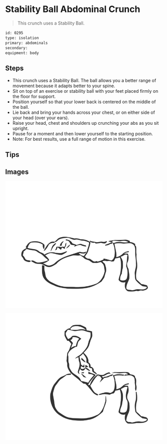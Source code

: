 # Stability Ball Abdominal Crunch

> This crunch uses a Stability Ball.

``` 
id: 0295 
type: isolation 
primary: abdominals 
secondary:  
equipment: body 
``` 


## Steps


 - This crunch uses a Stability Ball. The ball allows you a better range of movement because it adapts better to your spine.
 - Sit on top of an exercise or stability ball with your feet placed firmly on the floor for support.
 - Position yourself so that your lower back is centered on the middle of the ball.
 - Lie back and bring your hands across your chest, or on either side of your head (over your ears).
 - Raise your head, chest and shoulders up crunching your abs as you sit upright.
 - Pause for a moment and then lower yourself to the starting position.
 - Note: For best results, use a full range of motion in this exercise.

## Tips



## Images

![](./../svg/0295-relaxation.svg "")

![](./../svg/0295-tension.svg "")

